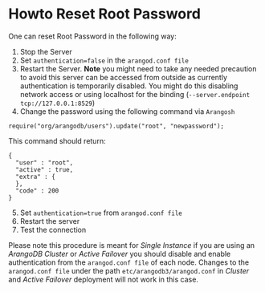 # Howto Reset Root Password

One can reset Root Password in the following way:

1) Stop the Server
2) Set `authentication=false` in the `arangod.conf file`
3) Restart the Server. **Note** you might need to take any needed precaution to avoid this server can be accessed from outside as currently authentication is temporarily disabled. You might do this disabling network access or using localhost for the binding (`--server.endpoint tcp://127.0.0.1:8529`)
4) Change the password using the following command via `Arangosh`

```
require("org/arangodb/users").update("root", "newpassword");
```

This command should return:

```
{
  "user" : "root",
  "active" : true,
  "extra" : {
  },
  "code" : 200
}
```
5) Set `authentication=true` from `arangod.conf file`
6) Restart the server
7) Test the connection 

Please note this procedure is meant for _Single Instance_ if you are using an _ArangoDB Cluster_ or _Active Failover_ you should disable and enable authentication from the `arangod.conf file` of each node. Changes to the `arangod.conf file` under the path  `etc/arangodb3/arangod.conf` in _Cluster_ and _Active Failover_ deployment will not work in this case.
